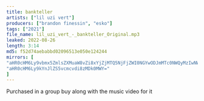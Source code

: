 ```yaml
---
title: bankteller
artists: ["lil uzi vert"]
producers: ["brandon finessin", "esko"]
tags: ["2021"]
file_name: lil_uzi_vert_-_bankteller_Original.mp3
leaked: 2022-08-26
length: 3:14
md5: f52d74aebabbd02096513e050e124244
mirrors: [
"aHR0cHM6Ly9vbmx5ZmlsZXMuaW8vZi8xYjZjMTQ5NjFjZWI0NGYwODJmMTc0NWQyMzIwNWYxYQ==",
"aHR0cHM6Ly9kYnJlZS5vcmcvdi8zMDk0MWY="
]
---
```

Purchased in a group buy along with the music video for it
